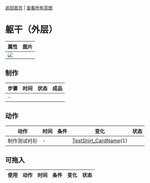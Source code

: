 [返回首页](index.md)   |  [查看所有蓝图](blueprint.md)
# 躯干（外层）  
>   
  
  属性  |   图片   
 ----  |  ----:   
   |  ![](Sprite/undefined.png)   
  
## 制作  
步骤  |  时间  |  状态  |  成品  
----  |  ----  |  ----  |  ----  
  |  -  |    |    
## 动作  
动作  |  时间  |  条件  |  变化  |  状态  
----  |  ----  |  ----  |  ----  |  ----  
制作测试衬衫  |  -  |    |  [TestShirt_CardName](TestShirt.md)(1)  |    
## 可拖入  
使用  |  动作  |  时间  |  条件  |  变化  |  状态  
----  |  ----  |  ----  |  ----  |  ----  |  ----  
